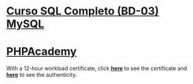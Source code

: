 # [Curso SQL Completo (BD-03) MySQL](https://github.com/samuel-sanches-BR/Cursos-Softblue/tree/Curso-SQL-SoftBlue)

# [PHPAcademy](https://github.com/samuel-sanches-BR/Cursos-Softblue/blob/PHPAcademy/README.md)
With a 12-hour workload certificate, click **[here](https://github.com/samuel-sanches-BR/PHPAcademy-SoftBlue/blob/exercise-certified/341118645604.pdf)** to see the certificate and **[here](http://www.softblue.com.br/certificado/341118645604)** to see the authenticity.
